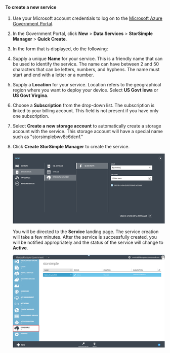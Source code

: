 <properties 
   pageTitle="Create a new StorSimple Manager service"
   description="Describes how to create a new instance of the StorSimple Manager service using the Azure Government Portal."
   services="storsimple"
   documentationCenter="NA"
   authors="SharS"
   manager="adinah"
   editor="tysonn" />
<tags 
   ms.service="storsimple"
   ms.devlang="NA"
   ms.topic="article"
   ms.tgt_pltfrm="NA"
   ms.workload="TBD"
   ms.date="05/20/2015"
   ms.author="v-sharos" />


#### To create a new service

1. Use your Microsoft account credentials to log on to the [Microsoft Azure Government Portal](https://manage.windowsazure.us/).

2. In the Government Portal, click **New** > **Data Services** > **StorSimple Manager** > **Quick Create**.

3. In the form that is displayed, do the following:
  1. Supply a unique **Name** for your service. This is a friendly name that can be used to identify the service. The name can have between 2 and 50 characters that can be letters, numbers, and hyphens. The name must start and end with a letter or a number.
  2. Supply a **Location** for your service. Location refers to the geographical region where you want to deploy your device. Select **US Govt Iowa** or **US Govt Virgina**.
  3. Choose a **Subscription** from the drop-down list. The subscription is linked to your billing account. This field is not present if you have only one subscription.
  4. Select **Create a new storage account** to automatically create a storage account with the service. This storage account will have a special name such as "storsimplebwv8c6dcnf."
  5. Click **Create StorSimple Manager** to create the service.

       ![create a service](./media/storsimple-create-new-service-gov/HCS_CreateAService-gov-include.png)

     You will be directed to the **Service** landing page. The service creation will take a few minutes. After the service is successfully created, you will be notified appropriately and the status of the service will change to **Active**.
 
       ![service creation](./media/storsimple-create-new-service-gov/HCS_StorSimpleManagerServicePage-gov-include.png)



